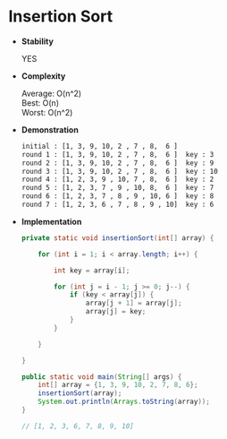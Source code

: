 # Insertion Sort

* **Stability**
    
    YES

* **Complexity**

    Average: O(n^2)<br>
    Best:    O(n)<br>
    Worst:   O(n^2) 
    
* **Demonstration**

    ```bash
    initial : [1, 3, 9, 10, 2 , 7 , 8,  6 ]
    round 1 : [1, 3, 9, 10, 2 , 7 , 8,  6 ]  key : 3
    round 2 : [1, 3, 9, 10, 2 , 7 , 8,  6 ]  key : 9
    round 3 : [1, 3, 9, 10, 2 , 7 , 8,  6 ]  key : 10
    round 4 : [1, 2, 3, 9 , 10, 7 , 8,  6 ]  key : 2
    round 5 : [1, 2, 3, 7 , 9 , 10, 8,  6 ]  key : 7
    round 6 : [1, 2, 3, 7 , 8 , 9 , 10, 6 ]  key : 8
    round 7 : [1, 2, 3, 6 , 7 , 8 , 9 , 10]  key : 6
    ``` 
    
* **Implementation**
    
    ```java
    private static void insertionSort(int[] array) {
    
        for (int i = 1; i < array.length; i++) {

            int key = array[i];

            for (int j = i - 1; j >= 0; j--) {
                if (key < array[j]) {
                    array[j + 1] = array[j];
                    array[j] = key;
                }
            }

        }

    }
    ```
    
    ```java
    public static void main(String[] args) {
        int[] array = {1, 3, 9, 10, 2, 7, 8, 6};
        insertionSort(array);
        System.out.println(Arrays.toString(array));
    }
  
    // [1, 2, 3, 6, 7, 8, 9, 10]
  
    ```